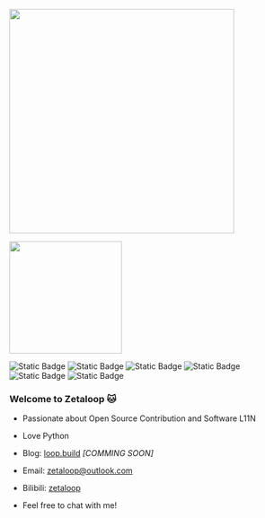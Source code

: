 <p align="left">
  <img width="400" src="https://github.com/zetaloop/zetaloop/assets/36418285/82bc087d-d373-434d-9658-18c67b593961" />
</p>

<p align="left">
  <img height="200" src="https://github-readme-stats.vercel.app/api?username=zetaloop&show_icons=true" />
</p>

![Static Badge](https://img.shields.io/badge/NBU-x?style=for-the-badge&logo=bookstack&logoColor=white&color=cf3a1c)
![Static Badge](https://img.shields.io/badge/Python-gray?style=for-the-badge&logo=python&logoColor=white&color=5175a6)
![Static Badge](https://img.shields.io/badge/L11N-x?style=for-the-badge&logo=googletranslate&logoColor=white&color=4285F4)
![Static Badge](https://img.shields.io/badge/OpenSource-x?style=for-the-badge&logo=opensourceinitiative&logoColor=white&color=3DA639)
![Static Badge](https://img.shields.io/badge/Hardware-x?style=for-the-badge&logo=raspberrypi&logoColor=white&color=A22846)
![Static Badge](https://img.shields.io/badge/Meow-x?style=for-the-badge&logo=furrynetwork&logoColor=white&color=2E75B4)


### Welcome to Zetaloop 🐱

- Passionate about Open Source Contribution and Software L11N
- Love Python 

- Blog: [loop.build](https://loop.build) _[COMMING SOON]_
- Email: [zetaloop@outlook.com](mailto:zetaloop@outlook.com)
- Bilibili: [zetaloop](https://space.bilibili.com/99583527)
- Feel free to chat with me!

